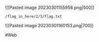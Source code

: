 ![[Pasted image 20230301155958.png|500]]

```
/flag_in_here/2/3/flag.txt
```

![[Pasted image 20230301160153.png|700]]

#Web